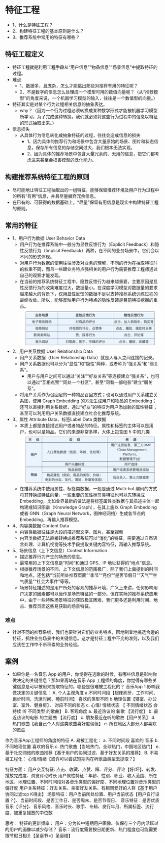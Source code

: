 # 特征工程
- 1、什么是特征工程？
- 2、构建特征工程的基本原则是什么？
- 3、推荐系统中常用的特征有哪些？

## 特征工程定义
- 特征工程就是利用工程手段从“用户信息”“物品信息”“场景信息”中提取特征的过程。
- 难点
  - 1、数据多、且庞杂，怎么才能挑出那些对推荐有用的特征呢？
  - 2、不是数字的信息怎么处理成一个模型可用的数值向量呢？（从“推荐模型”的角度来说，一个机器学习模型的输入，往往是一个数值型的向量。）
- 特征其实是对某个行为过程相关信息的抽象表达。
  - why？（因为一个行为过程必须转换成某种数学形式才能被机器学习模型所学习，为了完成这种转换，我们就必须将这些行为过程中的信息以特征的形式抽取出来。）
- 信息损失
  - 从具体行为信息转化成抽象特征的过程，往往会造成信息的损失
    - 1、因为具体的推荐行为和场景中包含大量原始的场景、图片和状态信息，保存所有信息的存储空间过大，我们根本无法实现。
    - 2、因为具体的推荐场景中包含大量冗余的、无用的信息，把它们都考虑进来甚至会损害模型的泛化能力。
    
## 构建推荐系统特征工程的原则
- 尽可能地让特征工程抽取出的一组特征，能够保留推荐环境及用户行为过程中的所有“有用“信息，并且尽量摒弃冗余信息。
- 在已有的、可获得的数据基础上，“尽量”保留有用信息是现实中构建特征工程的原则。

## 常用的特征
- 1、用户行为数据 User Behavior Data
  - 用户行为在推荐系统中一般分为显性反馈行为（Explicit Feedback）和隐性反馈行为（Implicit Feedback）两种，在不同的业务场景中，它们会以不同的形式体现。
  - 对用户行为数据的使用往往涉及对业务的理解，不同的行为在抽取特征时的权重不同，而且一些跟业务特点强相关的用户行为需要推荐工程师通过自己的观察才能发现。
  - 在当前的推荐系统特征工程中，隐性反馈行为越来越重要，主要原因是显性反馈行为的收集难度过大，数据量小。在深度学习模型对数据量的要求越来越大的背景下，仅用显性反馈的数据不足以支持推荐系统训练过程的最终收敛。所以，能够反映用户行为特点的隐性反馈是目前特征挖掘的重点。
![img.png](img.png)
- 2、用户关系数据 User Relationship Data
  - 用户关系数据（User Relationship Data）就是人与人之间连接的记录。
  - 用户关系数据也可以分为“显性”和“隐性”两种，或者称为“强关系”和“弱关系”。
    - 用户与用户之间可以通过“关注”“好友关系”等连接建立“强关系”，也可以通过“互相点赞”“同处一个社区”，甚至“同看一部电影”建立“弱关系”。
  - 将用户关系作为召回层的一种物品召回方式；也可以通过用户关系建立关系图，使用 Graph Embedding 的方法生成用户和物品的 Embedding；还可以直接利用关系数据，通过“好友”的特征为用户添加新的属性特征；甚至可以利用用户关系数据直接建立社会化推荐系统。
- 3、属性 Attribute Data、标签Label Data 类数据
  - 本质上都是直接描述用户或者物品的特征。属性和标签的主体可以是用户，也可以是物品。它们的来源非常多样，大体上包含图 5 中的几类
![img_1.png](img_1.png)
  - 在推荐系统中使用属性、标签类数据，一般是通过 Multi-hot 编码的方式将其转换成特征向量，一些重要的属性标签类特征也可以先转换成 Embedding，比如业界最新的做法是将标签属性类数据与其描述主体一起构建成知识图谱（Knowledge Graph），在其上施以 Graph Embedding 或者 GNN（Graph Neural Network，图神经网络）生成各节点的 Embedding，再输入推荐模型。
- 4、内容类数据 Content Data
  - 内容类数据往往是大段的描述型文字、图片，甚至视频
  - 内容类数据无法直接转换成推荐系统可以“消化”的特征，需要通过自然语言处理、计算机视觉等技术手段提取关键内容特征，再输入推荐系统。
- 5、场景信息（上下文信息）Context Information
  - 描述推荐行为产生的场景的信息。
  - 最常用的上下文信息是“时间”和通过 GPS、IP 地址获得的“地点”信息。
  - 根据推荐场景的不同，上下文信息的范围极广，除了我们上面提到的时间和地点，还包括“当前所处推荐页面”“季节”“月份”“是否节假日”“天气”“空气质量”“社会大事件”等等。
  - 场景特征描述的是用户所处的客观的推荐环境，广义上来讲，任何影响用户决定的因素都可以当作是场景特征的一部分。但在实际的推荐系统应用中，由于一些特殊场景特征的获取极其困难，我们更多还是利用时间、地点、推荐页面这些易获取的场景特征。
### 难点
- 针对不同的推荐系统，我们也要针对它们的业务特点，因地制宜地挑选合适的特征，抓住业务场景中的关键信息。这才是特征工程中不变的准则，以及我们应该在工作中不断积累的业务经验。

## 案例
- 如果你是一名音乐 App 的用户，你觉得在选歌的时候，有哪些信息是影响你做决定的关键信息？那如果再站在音乐 App 工程师的角度，你觉得有哪些关键信息是可以被用来提取特征的，哪些是很难被工程化的？
音乐App
1.影响我做决定的关键信息：
A. 个人主观角度
a.不同时间段【起床刷牙、工作时间、跑步时间、洗漱时间、睡前时间】 喜欢的类型不同
b.地理位置【寝室、办公室、室外、健身房】， 对应不同的状态
c. 心情/ 情绪状态 【 不同情绪状态 会 持续 听 不同类型 的歌曲】
B. 客观角度
a. 最近热议的 新歌 【流行度】
b. 最近热议的电影 的主题曲 【流行度】
c. 朋友最近在听的歌曲【用户关系】
d. 热门歌曲【我自己个人对这类歌曲喜好度偏低】
e. 所在地区大部分人都喜欢的歌曲

作为音乐App工程师的角度的特征
A. 易被工程化：
a. 不同时间段 喜欢的 音乐
b. 不同地理位置 喜欢的音乐
c. 热门歌曲【当地热门，全球热门，中国地区热门】
e. 基于社交网络的歌曲推荐【基于用户的协同过滤、基于好友关系的推荐】
B. 不易被工程化：
心情/情绪【或许可以尝试短期内在听歌曲类型去提取？】

特征方面：
用户交互特征: 点击、收藏、点赞、踩、评分、评论【好/坏】、转发、播放完成度、浏览评论时长
用户属性特征：年龄、性别、职业、收入范围、所在地区、地理位置、不同时间段对各音乐类型的偏好度、不同地理位置对音乐类型的偏好度
用户关系特征：好友关系、亲密好友关系、有相同爱好的人群【基于用户协同过滤top K得出】
场景特征：用户当前所处位置、用户当前状态【用户自行设置？】、当前时间段、是否工作日、是否周末、是否节假日、
音乐特征：是否优质音乐【评分】、音乐风格、音乐时长、歌手、专辑、发行年月、所属标签、流行度、被重复播放的中位数

思考：
特征的更新频率：
用户：分为长中短期用户画像、仅保存三个月内活跃过的用户的画像以减少存储？
音乐：流行度需要按日期更新、热门程度也可能需要跟节假日相关【圣诞节=》圣诞结】
